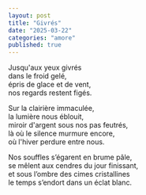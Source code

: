 ```yaml
---
layout: post
title: "Givrés"
date: "2025-03-22"
categories: "amore"
published: true
---
```


Jusqu'aux yeux givrés  
dans le froid gelé,  
épris de glace et de vent,  
nos regards restent figés.  

Sur la clairière immaculée,  
la lumière nous éblouit,  
miroir d'argent sous nos pas feutrés,  
là où le silence murmure encore,  
où l'hiver perdure entre nous.  

Nos souffles s’égarent en brume pâle,  
se mêlent aux cendres du jour finissant,  
et sous l’ombre des cimes cristallines  
le temps s’endort dans un éclat blanc.  
